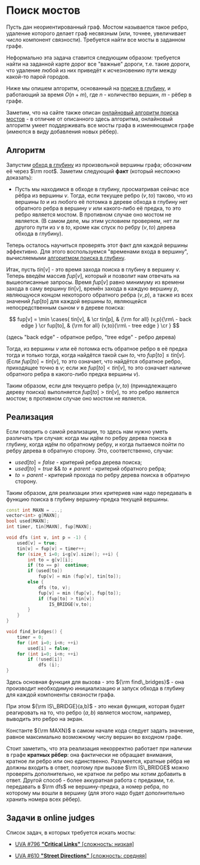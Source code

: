# Поиск мостов

Пусть дан неориентированный граф. Мостом называется такое ребро, удаление которого делает граф несвязным (или, точнее, увеличивает число компонент связности). Требуется найти все мосты в заданном графе.

Неформально эта задача ставится следующим образом: требуется найти на заданной карте дорог все "важные" дороги, т.е. такие дороги, что удаление любой из них приведёт к исчезновению пути между какой-то парой городов.

Ниже мы опишем алгоритм, основанный на [поиске в глубину](dfs), и работающий за время $O(n+m)$, где $n$ - количество вершин, $m$ - рёбер в графе.

Заметим, что на сайте также описан [онлайновый алгоритм поиска мостов](bridge_searching_online) - в отличие от описанного здесь алгоритма, онлайновый алгоритм умеет поддерживать все мосты графа в изменяющемся графе (имеются в виду добавления новых рёбер).

## Алгоритм

Запустим [обход в глубину](dfs) из произвольной вершины графа; обозначим её через $\rm root$. Заметим следующий **факт** (который несложно доказать):

* Пусть мы находимся в обходе в глубину, просматривая сейчас все рёбра из вершины $v$. Тогда, если текущее ребро $(v,to)$ таково, что из вершины $to$ и из любого её потомка в дереве обхода в глубину нет обратного ребра в вершину $v$ или какого-либо её предка, то это ребро является мостом. В противном случае оно мостом не является. (В самом деле, мы этим условием проверяем, нет ли другого пути из $v$ в $to$, кроме как спуск по ребру $(v,to)$ дерева обхода в глубину).

Теперь осталось научиться проверять этот факт для каждой вершины эффективно. Для этого воспользуемся "временами входа в вершину", вычисляемыми [алгоритмом поиска в глубину](dfs).

Итак, пусть $tin[v]$ - это время захода поиска в глубину в вершину $v$. Теперь введём массив $fup[v]$, который и позволит нам отвечать на вышеописанные запросы. Время $fup[v]$ равно минимуму из времени захода в саму вершину $tin[v]$, времён захода в каждую вершину $p$, являющуюся концом некоторого обратного ребра $(v,p)$, а также из всех значений $fup[to]$ для каждой вершины $to$, являющейся непосредственным сыном $v$ в дереве поиска:

$$ fup[v] = \min \cases{
tin[v], & \cr
tin[p], & {\rm for all} (v,p){\rm\ - back edge } \cr
fup[to], & {\rm for all} (v,to){\rm\ - tree edge } \cr
} $$

(здесь "back edge" - обратное ребро, "tree edge" - ребро дерева)

Тогда, из вершины $v$ или её потомка есть обратное ребро в её предка тогда и только тогда, когда найдётся такой сын $to$, что $fup[to] \le tin[v]$. (Если $fup[to] = tin[v]$, то это означает, что найдётся обратное ребро, приходящее точно в $v$; если же $fup[to] < tin[v]$, то это означает наличие обратного ребра в какого-либо предка вершины $v$).

Таким образом, если для текущего ребра $(v,to)$ (принадлежащего дереву поиска) выполняется $fup[to] > tin[v]$, то это ребро является мостом; в противном случае оно мостом не является.

## Реализация

Если говорить о самой реализации, то здесь нам нужно уметь различать три случая: когда мы идём по ребру дерева поиска в глубину, когда идём по обратному ребру, и когда пытаемся пойти по ребру дерева в обратную сторону. Это, соответственно, случаи:

* $used[to]=false$ - критерий ребра дерева поиска;
* $used[to]=true\ \&\&\ to \ne parent$ - критерий обратного ребра;
* $to=parent$ - критерий прохода по ребру дерева поиска в обратную сторону.

Таким образом, для реализации этих критериев нам надо передавать в функцию поиска в глубину вершину-предка текущей вершины.

<!--- TODO: specify code snippet id -->
``` cpp
const int MAXN = ...;
vector<int> g[MAXN];
bool used[MAXN];
int timer, tin[MAXN], fup[MAXN];

void dfs (int v, int p = -1) {
    used[v] = true;
    tin[v] = fup[v] = timer++;
    for (size_t i=0; i<g[v].size(); ++i) {
        int to = g[v][i];
        if (to == p)  continue;
        if (used[to])
            fup[v] = min (fup[v], tin[to]);
        else {
            dfs (to, v);
            fup[v] = min (fup[v], fup[to]);
            if (fup[to] > tin[v])
                IS_BRIDGE(v,to);
        }
    }
}

void find_bridges() {
    timer = 0;
    for (int i=0; i<n; ++i)
        used[i] = false;
    for (int i=0; i<n; ++i)
        if (!used[i])
            dfs (i);
}
```

Здесь основная функция для вызова - это ${\rm find\_bridges}$ - она производит необходимую инициализацию и запуск обхода в глубину для каждой компоненты связности графа.

При этом ${\rm IS\_BRIDGE}(a,b)$ - это некая функция, которая будет реагировать на то, что ребро $(a,b)$ является мостом, например, выводить это ребро на экран.

Константе ${\rm MAXN}$ в самом начале кода следует задать значение, равное максимально возможному числу вершин во входном графе.

Стоит заметить, что эта реализация некорректно работает при наличии в графе **кратных рёбер**: она фактически не обращает внимания, кратное ли ребро или оно единственно. Разумеется, кратные рёбра не должны входить в ответ, поэтому при вызове $\rm IS\_BRIDGE$ можно проверять дополнительно, не кратное ли ребро мы хотим добавить в ответ. Другой способ - более аккуратная работа с предками, т.е. передавать в $\rm dfs$ не вершину-предка, а номер ребра, по которому мы вошли в вершину (для этого надо будет дополнительно хранить номера всех рёбер).

## Задачи в online judges

Список задач, в которых требуется искать мосты:

* [UVA #796 **"Critical Links"** [сложность: низкая]](http://uva.onlinejudge.org/index.php?option=com_onlinejudge&Itemid=8&page=show_problem&problem=737)

* [UVA #610 **"Street Directions"** [сложность: средняя]](http://uva.onlinejudge.org/index.php?option=onlinejudge&page=show_problem&problem=551)
